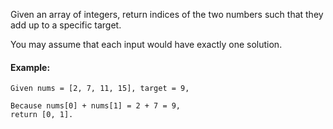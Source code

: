 Given an array of integers, return indices of the two numbers such that they add up to a specific target.

You may assume that each input would have exactly one solution.

#### Example:

```
Given nums = [2, 7, 11, 15], target = 9,

Because nums[0] + nums[1] = 2 + 7 = 9,
return [0, 1].
```

